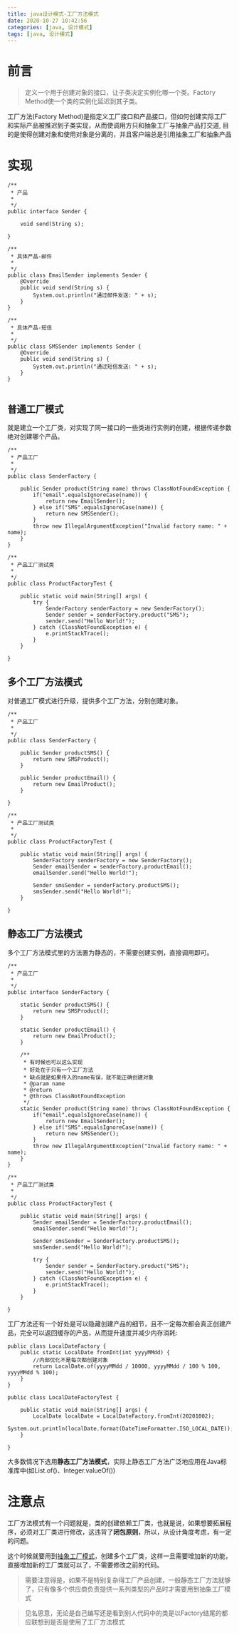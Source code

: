 ```yaml
---
title: java设计模式-工厂方法模式
date: 2020-10-27 10:42:56
categories: [java, 设计模式]
tags: [java, 设计模式]
---
```


# 前言

> 定义一个用于创建对象的接口，让子类决定实例化哪一个类。Factory Method使一个类的实例化延迟到其子类。

工厂方法(Factory Method)是指定义工厂接口和产品接口，但如何创建实际工厂和实际产品被推迟到子类实现，从而使调用方只和抽象工厂与抽象产品打交道, 目的是使得创建对象和使用对象是分离的，并且客户端总是引用抽象工厂和抽象产品

 <!-- more -->

# 实现

```
/**
 * 产品
 *
 */
public interface Sender {

    void send(String s);

}

/**
 * 具体产品-邮件
 *
 */
public class EmailSender implements Sender {
    @Override
    public void send(String s) {
        System.out.println("通过邮件发送: " + s);
    }
}

/**
 * 具体产品-短信
 *
 */
public class SMSSender implements Sender {
    @Override
    public void send(String s) {
        System.out.println("通过短信发送: " + s);
    }
}


```

## 普通工厂模式

就是建立一个工厂类，对实现了同一接口的一些类进行实例的创建，根据传递参数绝对创建哪个产品。

```
/**
 * 产品工厂
 *
 */
public class SenderFactory {

    public Sender product(String name) throws ClassNotFoundException {
        if("email".equalsIgnoreCase(name)) {
            return new EmailSender();
        } else if("SMS".equalsIgnoreCase(name)) {
            return new SMSSender();
        }
        throw new IllegalArgumentException("Invalid factory name: " + name);
    }
}

/**
 * 产品工厂测试类
 *
 */
public class ProductFactoryTest {

    public static void main(String[] args) {
        try {
            SenderFactory senderFactory = new SenderFactory();
            Sender sender = senderFactory.product("SMS");
            sender.send("Hello World!");
        } catch (ClassNotFoundException e) {
            e.printStackTrace();
        }
    }

}

```

## 多个工厂方法模式

对普通工厂模式进行升级，提供多个工厂方法，分别创建对象。

```
/**
 * 产品工厂
 *
 */
public class SenderFactory {

    public Sender productSMS() {
        return new SMSProduct();
    }

    public Sender productEmail() {
        return new EmailProduct();
    }

}

/**
 * 产品工厂测试类
 *
 */
public class ProductFactoryTest {

    public static void main(String[] args) {
        SenderFactory senderFactory = new SenderFactory();
        Sender emailSender = senderFactory.productEmail();
        emailSender.send("Hello World!");

        Sender smsSender = senderFactory.productSMS();
        smsSender.send("Hello World!");
    }

}

```

## 静态工厂方法模式

多个工厂方法模式里的方法置为静态的，不需要创建实例，直接调用即可。

```
/**
 * 产品工厂
 *
 */
public interface SenderFactory {

    static Sender productSMS() {
        return new SMSProduct();
    }

    static Sender productEmail() {
        return new EmailProduct();
    }

    /**
     * 有时候也可以这么实现
     * 好处在于只有一个工厂方法
     * 缺点就是如果传入的name有误，就不能正确创建对象
     * @param name
     * @return
     * @throws ClassNotFoundException
     */
    static Sender product(String name) throws ClassNotFoundException {
        if("email".equalsIgnoreCase(name)) {
            return new EmailSender();
        } else if("SMS".equalsIgnoreCase(name)) {
            return new SMSSender();
        }
        throw new IllegalArgumentException("Invalid factory name: " + name);
    }
}

/**
 * 产品工厂测试类
 *
 */
public class ProductFactoryTest {

    public static void main(String[] args) {
        Sender emailSender = SenderFactory.productEmail();
        emailSender.send("Hello World!");

        Sender smsSender = SenderFactory.productSMS();
        smsSender.send("Hello World!");

        try {
            Sender sender = SenderFactory.product("SMS");
            sender.send("Hello World!");
        } catch (ClassNotFoundException e) {
            e.printStackTrace();
        }
    }

}

```

工厂方法还有一个好处是可以隐藏创建产品的细节，且不一定每次都会真正创建产品，完全可以返回缓存的产品，从而提升速度并减少内存消耗: 

```
public class LocalDateFactory {
    public static LocalDate fromInt(int yyyyMMdd) {
        //内部优化不是每次都创建对象
        return LocalDate.of(yyyyMMdd / 10000, yyyyMMdd / 100 % 100, yyyyMMdd % 100);
    }
}

public class LocalDateFactoryTest {

    public static void main(String[] args) {
        LocalDate localDate = LocalDateFactory.fromInt(20201002);
        System.out.println(localDate.format(DateTimeFormatter.ISO_LOCAL_DATE));
    }

}

```

大多数情况下选用**静态工厂方法模式**，实际上静态工厂方法广泛地应用在Java标准库中(如List.of()、Integer.valueOf())

# 注意点

工厂方法模式有一个问题就是，类的创建依赖工厂类，也就是说，如果想要拓展程序，必须对工厂类进行修改，这违背了**闭包原则**，所以，从设计角度考虑，有一定的问题。

这个时候就要用到[抽象工厂模式](/2020/10/27/java设计模式-抽象工厂模式)，创建多个工厂类，这样一旦需要增加新的功能，直接增加新的工厂类就可以了，不需要修改之前的代码。

> 需要注意得是，如果不是特别复杂得工厂产品创建，一般静态工厂方法就够了，只有像多个供应商负责提供一系列类型的产品时才需要用到抽象工厂模式

> 见名思意，无论是自己编写还是看到别人代码中的类是以Factory结尾的都应联想到是否是使用了工厂方法模式
